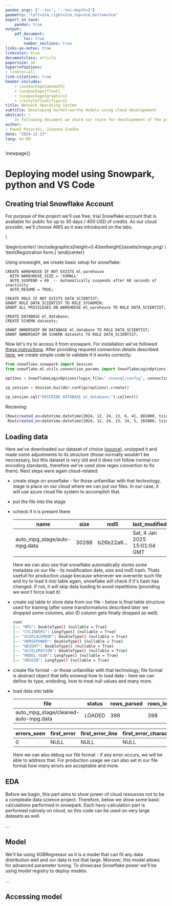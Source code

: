 ```yaml
---
pandoc_args: ["--toc", "--toc-depth=2"]
geometry: "left=2cm,right=2cm,top=3cm,bottom=3cm"
export_on_save:
    pandoc: true
output:
    pdf_document:
        toc: true
        number_sections: true
links-as-notes: true
linkcolor: blue
documentclass: article
papersize: a4
hyperrefoptions:
- linktoc=all
link-citations: true
header-includes:
    - \usepackage{amsmath}
    - \usepackage{float}
    - \usepackage{graphicx}
    - \restylefloat{figure}
title: Network Operating System
subtitle: Developing market-worthy models using cloud developement
abstract: \
    In following document we share our route for developement of the project infrastructure.
author:
- Paweł Pozorski, Zuzanna Sieńko
date: "2024-12-23"
lang: en-EN
---
```


\newpage{}

# Deploying model using Snowpark, python and VS Code

## Creating trial Snowflake Account

For purpose of the project we'll use free, trial Snowflake account that is avaliable for public for up to 30 days / 400 USD of credits. As our cloud provider, we'll choose AWS as it was introduced on the labs.

\

\begin{center}
    \includegraphics[height=0.4\textheight]{assets/image.png}
    \\
    \text{Registration form.}
\end{center}

Using snowsight, we create basic setup for snowflake:
```snowsql
CREATE WAREHOUSE IF NOT EXISTS ml_warehouse
  WITH WAREHOUSE_SIZE = 'XSMALL'
  AUTO_SUSPEND = 60  -- Automatically suspends after 60 seconds of inactivity
  AUTO_RESUME = TRUE;

CREATE ROLE IF NOT EXISTS DATA_SCIENTIST;
GRANT ROLE DATA_SCIENTIST TO ROLE SYSADMIN;
GRANT ALL PRIVILEGES ON WAREHOUSE ml_warehouse TO ROLE DATA_SCIENTIST;

CREATE DATABASE ml_database;
CREATE SCHEMA datasets;

GRANT OWNERSHIP ON DATABASE ml_database TO ROLE DATA_SCIENTIST;
GRANT OWNERSHIP ON SCHEMA datasets TO ROLE DATA_SCIENTIST;
```

Now let's try to access it from snowpark. For installation we've followed [these instructions](https://docs.snowflake.com/en/developer-guide/snowpark/python/setup). After providing required connection details described [here](https://docs.snowflake.com/en/developer-guide/snowflake-cli/connecting/configure-connections), we create simple code to validate if it works correctly:
```python
from snowflake.snowpark import Session
from snowflake.ml.utils.connection_params import SnowflakeLoginOptions

options = SnowflakeLoginOptions(login_file=".snowsql/config", connection_name="ml")

sp_session = Session.builder.configs(options).create()

sp_session.sql("DESCRIBE DATABASE ml_database;").collect()
```

Recieving:
```bash
[Row(created_on=datetime.datetime(2024, 12, 24, 13, 6, 41, 881000, tzinfo=<DstTzInfo 'America/Los_Angeles' PST-1 day, 16:00:00 STD>), name='DATASETS', kind='SCHEMA'),
 Row(created_on=datetime.datetime(2024, 12, 24, 13, 34, 5, 265000, tzinfo=<DstTzInfo 'America/Los_Angeles' PST-1 day, 16:00:00 STD>), name='INFORMATION_SCHEMA', kind='SCHEMA')]
```

## Loading data

Here we've downloaded our dataset of choice ([source](https://archive.ics.uci.edu/static/public/9/auto+mpg.zip")), unzipped it and made some adjustments to its structure (those normally wouldn't be neccessary, but this dataset is very old and it does not follow normal csv encoding standards, therefore we've used slow regex convertion to fix them). Next steps were again cloud-related:

- create stage on snowflake - for those unfamilliar with that technology, stage is place on our cloud where we can put our files. In our case, it will use azure cloud file system to accomplish that.
- put the file into the stage
- scheck if it is present there 

    | name                                  | size  | md5                                | last_modified               |
    |---------------------------------------|-------|------------------------------------|-----------------------------|
    | auto_mpg_stage/auto-mpg.data         | 30288 | b26b22a6...   | Sat, 4 Jan 2025 15:01:04 GMT |

    Here we can also see that snowflake automatically stores some metadata on our file - its modification date, size and md5 hash. Thats usefull for production usage because whenever we overwrite such file and try to load it into table again, snowflake will check if it's hash has changed. If not, it will skip data loading to avoid repetitions (providing we won't force load it)

- create sql table to store data from our file - below is final table structure used for training (after some transformations described later we dropped some columns, also ID column gets finally dropped as well).

    ```bash
    root
    |-- "MPG": DoubleType() (nullable = True)
    |-- "CYLINDERS": LongType() (nullable = True)
    |-- "DISPLACEMENT": DoubleType() (nullable = True)
    |-- "HORSEPOWER": DoubleType() (nullable = True)
    |-- "WEIGHT": DoubleType() (nullable = True)
    |-- "ACCELERATION": DoubleType() (nullable = True)
    |-- "MODEL_YEAR": LongType() (nullable = True)
    |-- "ORIGIN": LongType() (nullable = True)
    ```

- create file format - or those unfamilliar with that technology, file format is abstract object that tells snowsql how to load data - here we can define its type, endoding, how to treat null values and many more. 
- load data into table 

    | file                                 | status | rows_parsed | rows_loaded | error_limit |
    |--------------------------------------|--------|-------------|-------------|-------------|
    | auto_mpg_stage/cleaned-auto-mpg.data | LOADED | 398         | 398         | 1           |

    | errors_seen | first_error | first_error_line | first_error_character | first_error_column_name |
    |-------------|-------------|------------------|------------------------|-------------------------|
    | 0           | NULL        | NULL             | NULL                   | NULL                    |

    Here we can also debug our file format - if any error occurs, we will be able to address that. For production usage we can also set in our file format how many errors are acceptable and more. 

## EDA

Before we bagin, this part aims to show power of cloud resources not to be a compleate data science project. Therefore, below we show some basic calculations performed in snowpark. Each havy-calculation part is performed natively on cloud, so this code can be used on very large datasets as well.

...

## Model

We'll be using XGBRegressor as it is a model that can fit any data distribution well and our data is not that large. Morover, this model allows for advanced parameter tuning. To showcase Snowflake power we'll be using model registry to deploy models. 

...

## Accessing model

